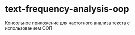 # text-frequency-analysis-oop
Консольное приложение для частотного анализа текста с использованием ООП

